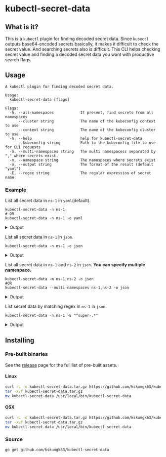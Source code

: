 # kubectl-secret-data

## What is it?

This is a `kubectl` plugin for finding decoded secret data.
Since `kubectl` outputs base64-encoded secrets basically, it makes it difficult to check the secret value. And searching secrets also is difficult.
This CLI helps checking secret value and finding a decoded secret data you want with productive search flags.

## Usage

```
A kubectl plugin for finding decoded secret data.

Usage:
  kubectl-secret-data [flags]

Flags:
  -A, --all-namespaces            If present, find secrets from all namespaces
      --cluster string            The name of the kubeconfig context to use
      --context string            The name of the kubeconfig cluster to use
  -h, --help                      help for kubectl-secret-data
      --kubeconfig string         Path to the kubeconfig file to use for CLI requests
  -m, --multi-namespaces string   The multi namespacess separated by "," where secrets exist.
  -n, --namespace string          The namespaces where secrets exist
  -o, --output string             The format of the result (default "yaml")
  -E, --regex string              The regular expression of secret name
```

### Example

List all secret data in `ns-1` in `yaml`(default).

```shell
kubectl-secret-data -n ns-1
# OR
kubectl-secret-data -n ns-1 -o yaml
```

<details>
<summary>Output</summary>

```yaml
ns-1: # Namespace
  - private-data-a: # Secrete Name
      password: lkiugubau # Secret Data Key
      user: smith
  - private-data-b:
      password: hiahgeoawngleawngaw
      user: bob
  - super-private-data-a:
      password: hoge
      user: foo
  - super-private-data-b:
      password: fuga
      user: bar
```

</details>

List all secret data in `ns-1` in `json`.

```shell
kubectl-secret-data -n ns-1 -o json
```

<details>
<summary>Output</summary>

```json
{
  "ns-1": [
    {
      "private-data-a": {
        "password": "lkiugubau",
        "user": "smith"
      }
    },
    {
      "private-data-b": {
        "password": "hiahgeoawngleawngaw",
        "user": "bob"
      }
    },
    {
      "super-private-data-a": {
        "password": "hoge",
        "user": "foo"
      }
    },
    {
      "super-private-data-b": {
        "password": "fuga",
        "user": "bar"
      }
    }
  ]
}
```

</details>

List all secret data in `ns-1` and `ns-2` in `json`.
**You can specify multiple namespace.**

```shell
kubectl-secret-data -m ns-1,ns-2 -o json
#OR
kubectl-secret-data --multi-namespaces ns-1,ns-2 -o json
```

<details>
<summary>Output</summary>

```json
{
  "ns-1": [
    {
      "private-data-a": {
        "password": "lkiugubau",
        "user": "smith"
      }
    },
    {
      "private-data-b": {
        "password": "hiahgeoawngleawngaw",
        "user": "bob"
      }
    },
    {
      "super-private-data-a": {
        "password": "hoge",
        "user": "foo"
      }
    },
    {
      "super-private-data-b": {
        "password": "fuga",
        "user": "bar"
      }
    }
  ],
  "ns-2": [
    {
      "important-value-x": {
        "password": "abcd",
        "user": "sam"
      }
    },
    {
      "important-value-y": {
        "password": "xyz",
        "user": "alice"
      }
    }
  ]
}
```

</details>

List secret data by matching regex in `ns-1` in `json`.

```shell
kubectl-secret-data -n ns-1 -E "^super-.*"
```

<details>
<summary>Output</summary>

```json
{
  "ns-1": [
    {
      "super-private-data-a": {
        "password": "hoge",
        "user": "foo"
      }
    },
    {
      "super-private-data-b": {
        "password": "fuga",
        "user": "bar"
      }
    }
  ]
}
```

</details>

## Installing

### Pre-built binaries

See the [release](https://github.com/kskumgk63/kubectl-secret-data/releases) page for the full list of pre-built assets.

#### Linux

```bash
curl -L -o kubectl-secret-data.tar.gz https://github.com/kskumgk63/kubectl-secret-data/releases/download/v0.3.0/kubectl-secret-data_0.3.0_Linux_arm64.tar.gz
tar -xvf kubectl-secret-data.tar.gz
mv kubectl-secret-data /usr/local/bin/kubectl-secret-data
```

#### OSX

```bash
curl -L -o kubectl-secret-data.tar.gz https://github.com/kskumgk63/kubectl-secret-data/releases/download/v0.3.0/kubectl-secret-data_0.3.0_Darwin_arm64.tar.gz
tar -xvf kubectl-secret-data.tar.gz
mv kubectl-secret-data /usr/local/bin/kubectl-secret-data
```

### Source

```
go get github.com/kskumgk63/kubectl-secret-data
```
